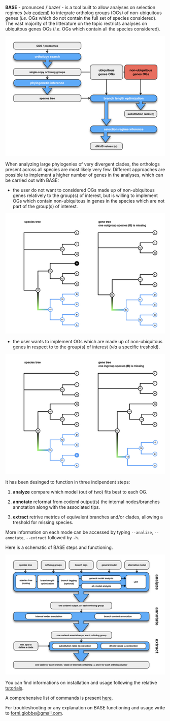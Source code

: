 **BASE** - pronunced  /'baze/ - is a tool built to allow analyses on selection regimes (_via_ [codeml](http://abacus.gene.ucl.ac.uk/software/pamlDOC.pdf)) to integrate ortholog groups (OGs) of non-ubiquitous genes (*i.e.* OGs which do not 
contain the full set of species considered). The vast majority of the litterature on the topic restricts analyses on ubiquitous genes OGs
(*i.e.* OGs which contain all the species considered).

![Image description](https://github.com/for-giobbe/BASE/blob/master/figures/BASE_fig.001.jpeg)

When analyzing large phylogenies of very divergent clades, the orthologs present across all species are most likely very few.
Different approaches are possible to implement a higher number of genes in the analyses, which can be carried out with BASE:

* the user do not want to considered OGs made up of non-ubiquitous genes relatively to the group(s) of interest, 
but is willing to implement OGs which contain non-ubiquitous in genes in the species which are not part of the group(s) of interest.

![Image description](https://github.com/for-giobbe/BASE/blob/master/figures/BASE_fig.002.jpeg)

* the user wants to implement OGs which are made up of non-ubiquitous genes in respect to to the group(s) of interest (_via_ a specific treshold).

![Image description](https://github.com/for-giobbe/BASE/blob/master/figures/BASE_fig.003.jpeg)

It has been desinged to function in three indipendent steps:

1.   **analyze**        compare which model (out of two) fits best to each OG.

2.   **annotate**	reformat from codeml output(s) the internal nodes/branches annotation along with the associated tips.

3.   **extract**        retrive metrics of equivalent branches and/or clades, allowing a treshold for missing species.

More information on each mode can be accessed by typing ```--analize```, ```--annotate```, ```--extract``` followed by ```-h```.

Here is a schematic of BASE steps and functioning.

![Image description](https://github.com/for-giobbe/BASE/blob/master/figures/BASE_fig.004.jpeg)

You can find informations on installation and usage following the relative [tutorials](https://github.com/for-giobbe/BASE/blob/master/tutorial_0.md).

A comprehensive list of commands is present [here](https://github.com/for-giobbe/BASE/blob/master/command_list.md).

For troubleshooting or any explanation on BASE functioning and usage write to forni.giobbe@gmail.com.
